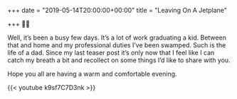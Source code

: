 +++
date = "2019-05-14T20:00:00+00:00"
title = "Leaving On A Jetplane"

+++
🛫🌃

Well, it’s been a busy few days. It’s a lot of work graduating a kid. Between that and home and my professional duties I’ve been swamped. Such is the life of a dad. Since my last teaser post it’s only now that I feel like I can catch my breath a bit and recollect on some things I’d like to share with you. 

Hope you all are having a warm and comfortable evening.

{{< youtube k9sf7C7D3nk >}}